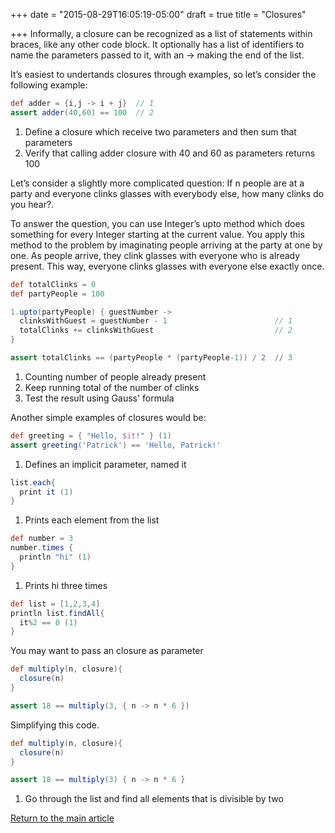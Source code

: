 +++
date = "2015-08-29T16:05:19-05:00"
draft = true
title = "Closures"

+++
Informally, a closure can be recognized as a list of statements within braces, like any other code block. It optionally has a list of identifiers to name the parameters passed to it, with an → making the end of the list.

It’s easiest to undertands closures through examples, so let’s consider the following example:

```groovy
def adder = {i,j -> i + j}  // 1
assert adder(40,60) == 100  // 2
```

1. Define a closure which receive two parameters and then sum that parameters
2. Verify that calling adder closure with 40 and 60 as parameters returns 100

Let’s consider a slightly more complicated question: If n people are at a party and everyone clinks glasses with everybody else, how many clinks do you hear?.

To answer the question, you can use Integer’s upto method which does something for every Integer starting at the current value. You apply this method to the problem by imaginating people arriving at the party at one by one. As people arrive, they clink glasses with everyone who is already present. This way, everyone clinks glasses with everyone else exactly once.

```groovy
def totalClinks = 0
def partyPeople = 100

1.upto(partyPeople) { guestNumber ->
  clinksWithGuest = guestNumber - 1                        // 1
  totalClinks += clinksWithGuest                           // 2
}

assert totalClinks == (partyPeople * (partyPeople-1)) / 2  // 3
```

1. Counting number of people already present
2. Keep running total of the number of clinks
3. Test the result using Gauss' formula

Another simple examples of closures would be:

```groovy
def greeting = { "Hello, $it!" } (1)
assert greeting('Patrick') == 'Hello, Patrick!'
```

1. Defines an implicit parameter, named it

```groovy
list.each{
  print it (1)
}
```

1. Prints each element from the list

```groovy
def number = 3
number.times {
  println "hi" (1)
}
```

1. Prints hi three times

```groovy
def list = [1,2,3,4]
println list.findAll{
  it%2 == 0 (1)
}
```

You may want to pass an closure as parameter

```groovy
def multiply(n, closure){
  closure(n)
}

assert 18 == multiply(3, { n -> n * 6 })
```

Simplifying this code.

```groovy
def multiply(n, closure){
  closure(n)
}

assert 18 == multiply(3) { n -> n * 6 }
```

1. Go through the list and find all elements that is divisible by two

[Return to the main article](/techtalk/groovy)
